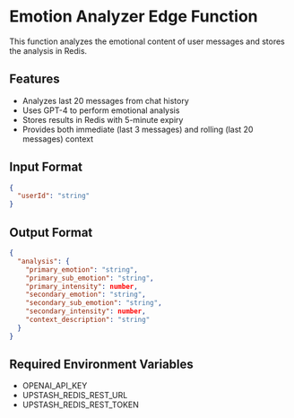 # Emotion Analyzer Edge Function

This function analyzes the emotional content of user messages and stores the analysis in Redis.

## Features

- Analyzes last 20 messages from chat history
- Uses GPT-4 to perform emotional analysis
- Stores results in Redis with 5-minute expiry
- Provides both immediate (last 3 messages) and rolling (last 20 messages) context

## Input Format

```json
{
  "userId": "string"
}
```

## Output Format

```json
{
  "analysis": {
    "primary_emotion": "string",
    "primary_sub_emotion": "string",
    "primary_intensity": number,
    "secondary_emotion": "string",
    "secondary_sub_emotion": "string",
    "secondary_intensity": number,
    "context_description": "string"
  }
}
```

## Required Environment Variables

- OPENAI_API_KEY
- UPSTASH_REDIS_REST_URL
- UPSTASH_REDIS_REST_TOKEN